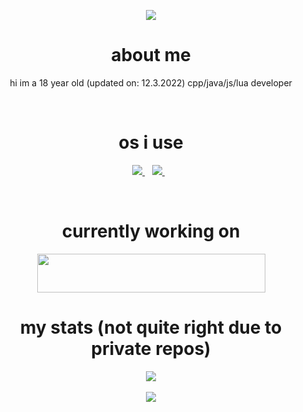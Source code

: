 <p align="center">
   <img src="https://discord.c99.nl/widget/theme-1/884537825201127434.png"/>
</p>
<h1 align="center">about me</h1>
<p align="center">
  hi im a 18 year old (updated on: 12.3.2022) cpp/java/js/lua developer
</p>
</br>

<h1 align="center">os i use</h1>
<p align="center">
  <a href="https://www.microsoft.com/en-us/p/windows-10-home/d76qx4bznwk4?activetab=pivot%3aoverviewtab">
    <img src="https://img.shields.io/badge/Windows-0078D6?style=for-the-badge&logo=windows&logoColor=white"/>
  </a>&nbsp;&nbsp;
  <a href="https://www.archlinux.org">
    <img src="https://img.shields.io/badge/Arch_Linux-1793D1?style=for-the-badge&logo=arch-linux&logoColor=white"/>
  </a>&nbsp;&nbsp;
</p>
</br>
<h1 align="center">currently working on</h1>
<p align="center">
  <img src="https://perception.ovh/assets/wide_white.svg" width=365 height=62/>
</p>
<h1 align="center">my stats (not quite right due to private repos)</h1>
<p align="center">
  <img src="https://github-readme-stats.vercel.app/api?username=pixlofc&count_private=true&show_icons=true&include_all_commits=true&theme=dark">
  <br></br>
  <img src="https://github-readme-stats.vercel.app/api/top-langs/?username=pixlofc&layout=compact&theme=dark">
</p>
